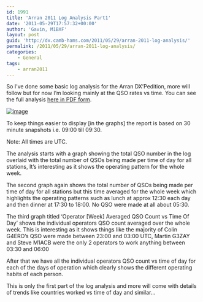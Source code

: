 ```yaml
---
id: 1991
title: 'Arran 2011 Log Analysis Part1'
date: '2011-05-29T17:57:32+00:00'
author: 'Gavin, M1BXF'
layout: post
guid: 'http://dx.camb-hams.com/2011/05/29/arran-2011-log-analysis/'
permalink: /2011/05/29/arran-2011-log-analysis/
categories:
    - General
tags:
    - arran2011
---
```


So I’ve done some basic log analysis for the Arran DX’Pedition, more will follow but for now I’m looking mainly at the QSO rates vs time. You can see the full analysis [here in PDF form](http://dx.camb-hams.com/wp-content/uploads/2011/05/GS3PYE_Arran_DXPedition_2011_Log_Analysis_Part1.pdf).

[![image](http://dx.camb-hams.com/wp-content/uploads/2011/05/image_thumb.png "image")](http://dx.camb-hams.com/wp-content/uploads/2011/05/image.png)

To keep things easier to display \[in the graphs\] the report is based on 30 minute snapshots i.e. 09:00 till 09:30.

Note: All times are UTC.

The analysis starts with a graph showing the total QSO number in the log overlaid with the total number of QSOs being made per time of day for all stations, It’s interesting as it shows the operating pattern for the whole week.

The second graph again shows the total number of QSOs being made per time of day for all stations but this time averaged for the whole week which highlights the operating patterns such as lunch at approx 12:30 each day and then dinner at 17:30 to 18:00. No QSO were made at all about 05:30.

The third graph titled ‘Operator \[Week\] Averaged QSO Count vs Time Of Day’ shows the individual operators QSO count averaged over the whole week. This is interesting as it shows things like the majority of Colin G4ERO’s QSO were made between 23:00 and 03:00 UTC, Martin G3ZAY and Steve M1ACB were the only 2 operators to work anything between 03:30 and 06:00

After that we have all the individual operators QSO count vs time of day for each of the days of operation which clearly shows the different operating habits of each person.

This is only the first part of the log analysis and more will come with details of trends like countries worked vs time of day and similar…